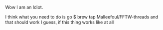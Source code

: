 Wow I am an Idiot.

I think what you need to do is go 
$ brew tap Malleefoul/FFTW-threads
and that should work I guess, if this thing works like at all

